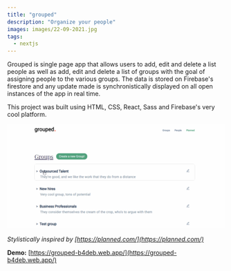 ```yaml
---
title: "grouped"
description: "Organize your people"
images: images/22-09-2021.jpg
tags:
  - nextjs
---
```


Grouped is single page app that allows users to add, edit and delete a list people as well as add, edit and delete a list of groups with the goal of assigning people to the various groups. The data is stored on Firebase's firestore and any update made is synchronistically displayed on all open instances of the app in real time.

This project was built using HTML, CSS, React, Sass and Firebase's very cool platform.

![demo gif](https://raw.githubusercontent.com/melansonS/Grouped/master/public/grouped-demo.gif)

_Stylistically inspired by [https://planned.com/](https://planned.com/)_

**Demo:** [https://grouped-b4deb.web.app/](https://grouped-b4deb.web.app/)
